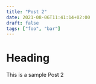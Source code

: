 ```yaml
---
title: "Post 2"
date: 2021-08-06T11:41:14+02:00
draft: false
tags: ["foo", "bar"]
---
```


# Heading
This is a sample Post 2